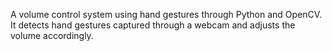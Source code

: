 A volume control system using hand gestures through Python and OpenCV. 
It detects hand gestures captured through a webcam and adjusts the volume accordingly.
